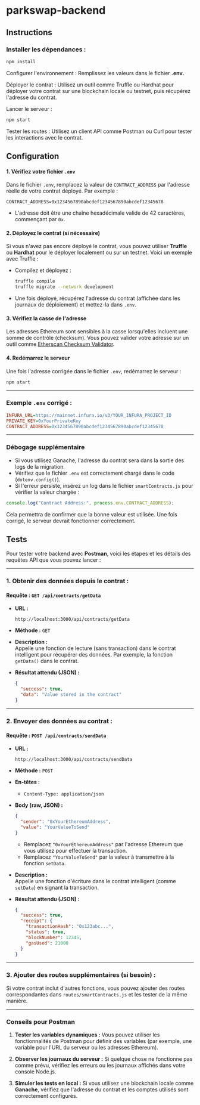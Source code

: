 # parkswap-backend

## Instructions

### Installer les dépendances :

```bash
npm install
```
Configurer l'environnement : Remplissez les valeurs dans le fichier **.env.**

Déployer le contrat : Utilisez un outil comme Truffle ou Hardhat pour déployer votre contrat sur une blockchain locale ou testnet, puis récupérez l'adresse du contrat.

Lancer le serveur :

```bash
npm start
```
Tester les routes : Utilisez un client API comme Postman ou Curl pour tester les interactions avec le contrat.


## Configuration

#### 1. **Vérifiez votre fichier `.env`**
Dans le fichier `.env`, remplacez la valeur de `CONTRACT_ADDRESS` par l'adresse réelle de votre contrat déployé. Par exemple :

```plaintext
CONTRACT_ADDRESS=0x1234567890abcdef1234567890abcdef12345678
```

- L'adresse doit être une chaîne hexadécimale valide de 42 caractères, commençant par `0x`.

#### 2. **Déployez le contrat (si nécessaire)**
Si vous n'avez pas encore déployé le contrat, vous pouvez utiliser **Truffle** ou **Hardhat** pour le déployer localement ou sur un testnet. Voici un exemple avec Truffle :

- Compilez et déployez :
  ```bash
  truffle compile
  truffle migrate --network development
  ```
- Une fois déployé, récupérez l'adresse du contrat (affichée dans les journaux de déploiement) et mettez-la dans `.env`.

#### 3. **Vérifiez la casse de l'adresse**
Les adresses Ethereum sont sensibles à la casse lorsqu'elles incluent une somme de contrôle (checksum). Vous pouvez valider votre adresse sur un outil comme [Etherscan Checksum Validator](https://etherscan.io/verifyAddress).

#### 4. **Redémarrez le serveur**
Une fois l'adresse corrigée dans le fichier `.env`, redémarrez le serveur :

```bash
npm start
```

---

### Exemple `.env` corrigé :

```ini
INFURA_URL=https://mainnet.infura.io/v3/YOUR_INFURA_PROJECT_ID
PRIVATE_KEY=0xYourPrivateKey
CONTRACT_ADDRESS=0x1234567890abcdef1234567890abcdef12345678
```

---

### Débogage supplémentaire

- Si vous utilisez Ganache, l'adresse du contrat sera dans la sortie des logs de la migration.
- Vérifiez que le fichier `.env` est correctement chargé dans le code (`dotenv.config()`).
- Si l'erreur persiste, insérez un log dans le fichier `smartContracts.js` pour vérifier la valeur chargée :

```javascript
console.log("Contract Address:", process.env.CONTRACT_ADDRESS);
```

Cela permettra de confirmer que la bonne valeur est utilisée. Une fois corrigé, le serveur devrait fonctionner correctement.

## Tests

Pour tester votre backend avec **Postman**, voici les étapes et les détails des requêtes API que vous pouvez lancer :

---

### 1. **Obtenir des données depuis le contrat :**
#### Requête : `GET /api/contracts/getData`

- **URL :**  
  ```
  http://localhost:3000/api/contracts/getData
  ```

- **Méthode :** `GET`

- **Description :**  
  Appelle une fonction de lecture (sans transaction) dans le contrat intelligent pour récupérer des données. Par exemple, la fonction `getData()` dans le contrat.

- **Résultat attendu (JSON) :**
  ```json
  {
    "success": true,
    "data": "Value stored in the contract"
  }
  ```

---

### 2. **Envoyer des données au contrat :**
#### Requête : `POST /api/contracts/sendData`

- **URL :**  
  ```
  http://localhost:3000/api/contracts/sendData
  ```

- **Méthode :** `POST`

- **En-têtes :**
  - `Content-Type: application/json`

- **Body (raw, JSON) :**
  ```json
  {
    "sender": "0xYourEthereumAddress",
    "value": "YourValueToSend"
  }
  ```

  - Remplacez `"0xYourEthereumAddress"` par l'adresse Ethereum que vous utilisez pour effectuer la transaction.
  - Remplacez `"YourValueToSend"` par la valeur à transmettre à la fonction `setData`.

- **Description :**  
  Appelle une fonction d'écriture dans le contrat intelligent (comme `setData`) en signant la transaction.

- **Résultat attendu (JSON) :**
  ```json
  {
    "success": true,
    "receipt": {
      "transactionHash": "0x123abc...",
      "status": true,
      "blockNumber": 12345,
      "gasUsed": 21000
    }
  }
  ```

---

### 3. **Ajouter des routes supplémentaires (si besoin) :**

Si votre contrat inclut d'autres fonctions, vous pouvez ajouter des routes correspondantes dans `routes/smartContracts.js` et les tester de la même manière.

---

### Conseils pour Postman
1. **Tester les variables dynamiques :**
   Vous pouvez utiliser les fonctionnalités de Postman pour définir des variables (par exemple, une variable pour l'URL du serveur ou les adresses Ethereum).

2. **Observer les journaux du serveur :**
   Si quelque chose ne fonctionne pas comme prévu, vérifiez les erreurs ou les journaux affichés dans votre console Node.js.

3. **Simuler les tests en local :**
   Si vous utilisez une blockchain locale comme **Ganache**, vérifiez que l'adresse du contrat et les comptes utilisés sont correctement configurés.
